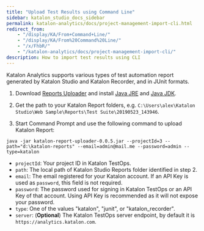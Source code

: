 ```yaml
---
title: "Upload Test Results using Command Line" 
sidebar: katalon_studio_docs_sidebar
permalink: katalon-analytics/docs/project-management-import-cli.html 
redirect_from:
    - "/display/KA/From+Command+Line/"
    - "/display/KA/From%20Command%20Line/"
    - "/x/FhbR/"
    - "/katalon-analytics/docs/project-management-import-cli/"
description: How to import test results using CLI
---
```


Katalon Analytics supports various types of test automation report generated by Katalon Studio and Katalon Recorder, and in JUnit formats.

1. Download [Reports Uploader](https://github.com/katalon-studio/report-uploader/releases) and install [Java JRE](https://www.java.com/en/download/manual.jsp) and [Java JDK](https://www.oracle.com/technetwork/java/javase/downloads/index.html).

2. Get the path to your Katalon Report folders, e.g. `C:\Users\alex\Katalon Studio\Web Sample\Reports\Test Suite\20190523_143946`.

3. Start Command Prompt and use the following command to upload Katalon Report:

```
java -jar katalon-report-uploader-0.0.5.jar --projectId=3 --path="d:\katalon-reports" --email=admin@mail.me --password=admin --type=katalon
```
* `projectId`: Your project ID in Katalon TestOps.
* `path`: The local path of Katalon Studio Reports folder identified in step 2.
* `email`: The email registered for your Katalon account. If an API Key is used as `password`, this field is not required.
* `password`: The password used for signing in Katalon TestOps or an API Key of that account. Using API Key is recommended as it will not expose your password.
* `type`: One of the values "katalon", "junit", or "katalon_recorder".
* `server`: (**Optional**) The Katalon TestOps server endpoint, by default it is `https://analytics.katalon.com`.
